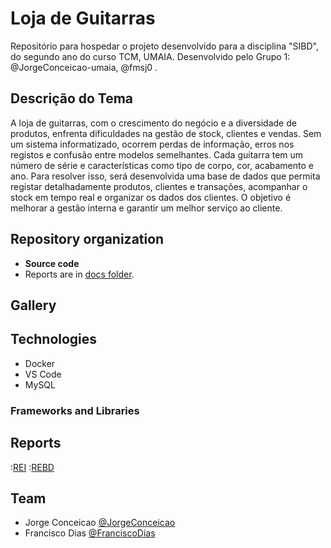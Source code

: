 # Loja de Guitarras

Repositório para hospedar o projeto desenvolvido para a disciplina "SIBD", do segundo ano do curso TCM, UMAIA. Desenvolvido pelo Grupo 1: @JorgeConceicao-umaia, @fmsj0 .

## Descrição do Tema

A loja de guitarras, com o crescimento do negócio e a diversidade de produtos, enfrenta dificuldades na gestão de stock, clientes e vendas. Sem um sistema informatizado, ocorrem perdas de informação, erros nos registos e confusão entre modelos semelhantes. Cada guitarra tem um número de série e características como tipo de corpo, cor, acabamento e ano. Para resolver isso, será desenvolvida uma base de dados que permita registar detalhadamente produtos, clientes e transações, acompanhar o stock em tempo real e organizar os dados dos clientes. O objetivo é melhorar a gestão interna e garantir um melhor serviço ao cliente.

## Repository organization

* **Source code**
* Reports are in [docs folder](docs/).

## Gallery


## Technologies

* Docker
* VS Code
* MySQL

### Frameworks and Libraries


## Reports

:[REI](docs/REI/rei00.md)
:[REBD](docs/REBD/rebd00.md)

## Team
* Jorge Conceicao [@JorgeConceicao](https://github.com/JorgeConceicao-umaia)
* Francisco Dias [@FranciscoDias](https://github.com/fmsj0)
